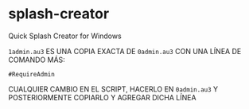 # splash-creator
Quick Splash Creator for Windows

`1admin.au3` ES UNA COPIA EXACTA DE `0admin.au3` CON UNA LÍNEA DE COMANDO MÁS:

```au3
#RequireAdmin
```

CUALQUIER CAMBIO EN EL SCRIPT, HACERLO EN `0admin.au3` Y POSTERIORMENTE COPIARLO Y AGREGAR DICHA LÍNEA
